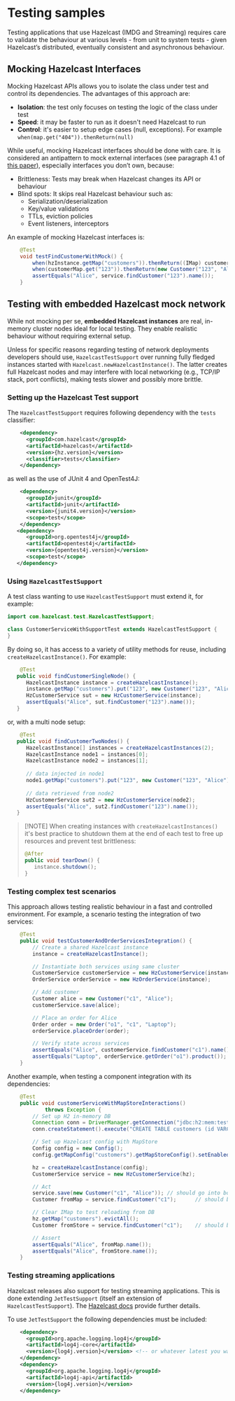 # Testing samples

Testing applications that use Hazelcast (IMDG and Streaming) requires care to validate the behaviour at various levels - from 
unit to system tests - given Hazelcast’s distributed, eventually consistent and asynchronous behaviour.

## Mocking Hazelcast Interfaces

Mocking Hazelcast APIs allows you to isolate the class under test and control its dependencies.  The advantages of this approach are:

 - **Isolation**: the test only focuses on testing the logic of the class under test
 - **Speed**: it may be faster to run as it doesn't need Hazelcast to run
 - **Control**: it's easier to setup edge cases (null, exceptions). For example `when(map.get("404")).thenReturn(null)`

While useful, mocking Hazelcast interfaces should be done with care. It is considered an antipattern to mock external interfaces 
(see paragraph 4.1 of [this paper](http://jmock.org/oopsla2004.pdf)), especially interfaces you don’t own, because:

 - Brittleness: Tests may break when Hazelcast changes its API or behaviour
 - Blind spots: It skips real Hazelcast behaviour such as:
   - Serialization/deserialization
   - Key/value validations
   - TTLs, eviction policies
   - Event listeners, interceptors

An example of mocking Hazelcast interfaces is:
```java
    @Test
    void testFindCustomerWithMock() {
        when(hzInstance.getMap("customers")).thenReturn((IMap) customerMap);
        when(customerMap.get("123")).thenReturn(new Customer("123", "Alice"));
        assertEquals("Alice", service.findCustomer("123").name());
    }
```

## Testing with embedded Hazelcast mock network

While not mocking per se, **embedded Hazelcast instances** are real, in-memory cluster nodes ideal for local testing. 
They enable realistic behaviour without requiring external setup.

Unless for specific reasons regarding testing of network deployments developers should use, `HazelcastTestSupport` over
running fully fledged instances started with `Hazelcast.newHazelcastInstance()`.
The latter creates full Hazelcast nodes and may interfere with local networking (e.g., TCP/IP stack, port conflicts), making 
tests slower and possibly more brittle.

### Setting up the Hazelcast Test support

The `HazelcastTestSupport` requires following dependency with the `tests` classifier:

```xml
    <dependency>
      <groupId>com.hazelcast</groupId>
      <artifactId>hazelcast</artifactId>
      <version>{hz.version}</version>
      <classifier>tests</classifier>
    </dependency>
```
as well as the use of JUnit 4 and OpenTest4J:

```xml
    <dependency>
      <groupId>junit</groupId>
      <artifactId>junit</artifactId>
      <version>{junit4.version}</version>
      <scope>test</scope>
    </dependency>
   <dependency>
      <groupId>org.opentest4j</groupId>
      <artifactId>opentest4j</artifactId>
      <version>{opentest4j.version}</version>
      <scope>test</scope>
   </dependency>
```

### Using `HazelcastTestSupport`

A test class wanting to use `HazelcastTestSupport` must extend it, for example:

```java
import com.hazelcast.test.HazelcastTestSupport;

class CustomerServiceWithSupportTest extends HazelcastTestSupport {
}
```

By doing so, it has access to a variety of utility methods for reuse, including `createHazelcastInstance()`.
For example:

```java
    @Test
   public void findCustomerSingleNode() {
      HazelcastInstance instance = createHazelcastInstance();
      instance.getMap("customers").put("123", new Customer("123", "Alice"));
      HzCustomerService sut = new HzCustomerService(instance);
      assertEquals("Alice", sut.findCustomer("123").name());
   }
```
or, with a multi node setup:

```java
    @Test
   public void findCustomerTwoNodes() {
      HazelcastInstance[] instances = createHazelcastInstances(2);
      HazelcastInstance node1 = instances[0];
      HazelcastInstance node2 = instances[1];
   
      // data injected in node1
      node1.getMap("customers").put("123", new Customer("123", "Alice"));
   
      // data retrieved from node2
      HzCustomerService sut2 = new HzCustomerService(node2);
      assertEquals("Alice", sut2.findCustomer("123").name());
   }
```

>[!NOTE] When creating instances with `createHazelcastInstances()` it's best practice to shutdown them at the end of each test to
> free up resources and prevent test brittleness:
> ```java
> @After
> public void tearDown() {
>    instance.shutdown();
> }
> ```

### Testing complex test scenarios

This approach allows testing realistic behaviour in a fast and controlled environment. For example, a scenario testing the 
integration of two services:

```java
    @Test
    public void testCustomerAndOrderServicesIntegration() {
        // Create a shared Hazelcast instance
        instance = createHazelcastInstance();

        // Instantiate both services using same cluster
        CustomerService customerService = new HzCustomerService(instance);
        OrderService orderService = new HzOrderService(instance);

        // Add customer
        Customer alice = new Customer("c1", "Alice");
        customerService.save(alice);

        // Place an order for Alice
        Order order = new Order("o1", "c1", "Laptop");
        orderService.placeOrder(order);

        // Verify state across services
        assertEquals("Alice", customerService.findCustomer("c1").name());
        assertEquals("Laptop", orderService.getOrder("o1").product());
    }
```

Another example, when testing a component integration with its dependencies:

```java
    @Test
    public void customerServiceWithMapStoreInteractions()
            throws Exception {
        // Set up H2 in-memory DB
        Connection conn = DriverManager.getConnection("jdbc:h2:mem:test;DB_CLOSE_DELAY=-1");
        conn.createStatement().execute("CREATE TABLE customers (id VARCHAR PRIMARY KEY, name VARCHAR)");

        // Set up Hazelcast config with MapStore
        Config config = new Config();
        config.getMapConfig("customers").getMapStoreConfig().setEnabled(true).setImplementation(new CustomerMapStore(conn));

        hz = createHazelcastInstance(config);
        CustomerService service = new HzCustomerService(hz);

        // Act
        service.save(new Customer("c1", "Alice")); // should go into both IMap and DB
        Customer fromMap = service.findCustomer("c1");      // should be from IMap

        // Clear IMap to test reloading from DB
        hz.getMap("customers").evictAll();
        Customer fromStore = service.findCustomer("c1");    // should be reloaded from H2

        // Assert
        assertEquals("Alice", fromMap.name());
        assertEquals("Alice", fromStore.name());
    }

```

### Testing streaming applications

Hazelcast releases also support for testing streaming applications. This is done extending `JetTestSupport` (itself an extension 
of `HazelcastTestSupport`). The [Hazelcast docs](https://docs.hazelcast.com/hazelcast/5.5/test/testing) provide further details.

To use `JetTestSupport` the following dependencies must be included:

```xml
    <dependency>
      <groupId>org.apache.logging.log4j</groupId>
      <artifactId>log4j-core</artifactId>
      <version>{log4j.version}</version> <!-- or whatever latest you want -->
    </dependency>
    <dependency>
      <groupId>org.apache.logging.log4j</groupId>
      <artifactId>log4j-api</artifactId>
      <version>{log4j.version}</version>
    </dependency>
```


